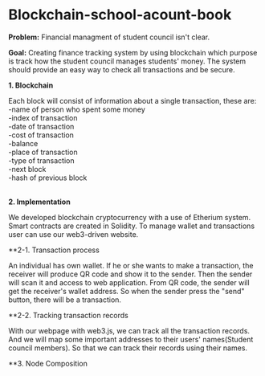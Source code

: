 # Blockchain-school-acount-book

**Problem:** Financial managment of student council isn't clear.

**Goal:** Creating finance tracking system by using blockchain which purpose is track how the student council manages students' money.
The system should provide an easy way to check all transactions and be secure.


**1. Blockchain**


Each block will consist of information about a single transaction, these are: <br>
  -name of person who spent some money<br>
  -index of transaction<br>
  -date of transaction<br>
  -cost of transaction<br>
  -balance<br>
  -place of transaction<br>
  -type of transaction<br>
  -next block<br>
  -hash of previous block<br><br>
  
**2. Implementation**

We developed blockchain cryptocurrency with a use of Etherium system. Smart contracts are created in Solidity.
To manage wallet and transactions user can use our web3-driven website.

**2-1. Transaction process

An individual has own wallet. If he or she wants to make a transaction, the receiver will produce QR code and show it to the sender.
Then the sender will scan it and access to web application. From QR code, the sender will get the receiver's wallet address. So when the sender press the "send" button, there will be a transaction.

**2-2. Tracking transaction records

With our webpage with web3.js, we can track all the transaction records. And we will map some important addresses to their users' names(Student council members). So that we can track their records using their names.<br>

**3. Node Composition


